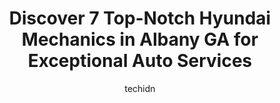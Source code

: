---
layout: ampstory
image: https://images.unsplash.com/photo-1503376780353-7e6692767b70?ixlib=rb-4.0.3&ixid=MnwxMjA3fDB8MHxwaG90by1wYWdlfHx8fGVufDB8fHx8&auto=format&fit=crop&w=640&h=853&q=80
author: techidn
featured: false
description: Discover the 7 best Hyundai Mechanic in Albany GA, USA and ensure your vehicle receives the highest quality of care. These trusted professionals are known for their skill, knowledge, and ded
title: Discover 7 Top-Notch Hyundai Mechanics in Albany GA for Exceptional Auto Services
cover:
   title: Discover 7 Top-Notch Hyundai Mechanics in Albany GA for Exceptional Auto Services
   subtitle: Rickpate
   background: https://images.unsplash.com/photo-1503376780353-7e6692767b70?ixlib=rb-4.0.3&ixid=MnwxMjA3fDB8MHxwaG90by1wYWdlfHx8fGVufDB8fHx8&auto=format&fit=crop&w=640&h=853&q=80

pages: 
 - layout: thirds
   top: <h1>#1 Five Star Hyundai of Albany Service Dept</h1>
   bottom: "<p>Our Hyundai broke down right in the middle of a 600 mile trip. We had the car towed to Albany and Vanessa kindly listened to our story that we were stranded. She got the </p>"
   background: https://www.knot35.com/toplist/wp-content/uploads/2023/06/best-hyundai-mechanic-1-in-albany-ga-1685833892.jpeg
   backgroundblur: true
 - layout: thirds
   top: <h1>#2 Erickson Automotive LLC</h1>
   bottom: "<p>1019 W Oglethorpe Blvd, Albany, GA 31701, United States</p>"
   background: https://www.knot35.com/toplist/wp-content/uploads/2023/06/best-hyundai-mechanic-2-in-albany-ga-1685833893.jpeg
   cta:
      link: https://www.knot35.com/toplist/discover-7-top-notch-hyundai-mechanics-in-albany-ga-for-exceptional-auto-services/
      text: Discover 7 Top-Notch Hyundai Mechanics in Albany GA for Exceptional Auto Services
 - layout: thirds
   top: <h1>#3 Albany Auto Service</h1>
   bottom: "<p>1305 Oglethorpe Ave, Albany, GA 31707, United States</p>"
   background: https://www.knot35.com/toplist/wp-content/uploads/2023/06/best-hyundai-mechanic-3-in-albany-ga-1685833893.jpeg
   cta:
      link: https://www.knot35.com/toplist/discover-7-top-notch-hyundai-mechanics-in-albany-ga-for-exceptional-auto-services/
      text: Discover 7 Top-Notch Hyundai Mechanics in Albany GA for Exceptional Auto Services
 - layout: thirds
   top: <h1>#4 Ponder Auto Repair & Tires</h1>
   bottom: "<p>836 Pine Ave, Albany, GA 31701, United States</p>"
   background: https://images.unsplash.com/photo-1580610447943-1bfbef5efe07?ixlib=rb-4.0.3&ixid=MnwxMjA3fDB8MHxwaG90by1wYWdlfHx8fGVufDB8fHx8&auto=format&fit=crop&w=640&h=853&q=80
   cta:
      link: https://www.knot35.com/toplist/discover-7-top-notch-hyundai-mechanics-in-albany-ga-for-exceptional-auto-services/
      text: Discover 7 Top-Notch Hyundai Mechanics in Albany GA for Exceptional Auto Services
 - layout: thirds
   top: <h1>#5 Skips Automotive</h1>
   bottom: "<p>525 W Oglethorpe Blvd, Albany, GA 31701, United States</p>"
   background: https://images.unsplash.com/photo-1549241520-425e3dfc01cb?ixlib=rb-4.0.3&ixid=MnwxMjA3fDB8MHxwaG90by1wYWdlfHx8fGVufDB8fHx8&auto=format&fit=crop&w=640&h=853&q=80
   cta:
      link: https://www.knot35.com/toplist/discover-7-top-notch-hyundai-mechanics-in-albany-ga-for-exceptional-auto-services/
      text: Discover 7 Top-Notch Hyundai Mechanics in Albany GA for Exceptional Auto Services
 - layout: thirds
   top: <h1>#6 HP Automotive LLC</h1>
   bottom: "<p>122 Philema Rd, Albany, GA 31701, United States</p>"
   background: https://images.unsplash.com/photo-1533998839656-76f5e4b2bccb?ixlib=rb-4.0.3&ixid=MnwxMjA3fDB8MHxwaG90by1wYWdlfHx8fGVufDB8fHx8&auto=format&fit=crop&w=640&h=853&q=80
   cta:
      link: https://www.knot35.com/toplist/discover-7-top-notch-hyundai-mechanics-in-albany-ga-for-exceptional-auto-services/
      text: Discover 7 Top-Notch Hyundai Mechanics in Albany GA for Exceptional Auto Services
 - layout: thirds
   top: <h1>#7 Richie Rich Auto</h1>
   bottom: "<p>928 W Highland Ave, Albany, GA 31707, United States</p>"
   background: https://images.unsplash.com/photo-1591393223703-56fe1347ac62?ixlib=rb-4.0.3&ixid=MnwxMjA3fDB8MHxwaG90by1wYWdlfHx8fGVufDB8fHx8&auto=format&fit=crop&w=640&h=853&q=80
   cta:
      link: https://www.knot35.com/toplist/discover-7-top-notch-hyundai-mechanics-in-albany-ga-for-exceptional-auto-services/
      text: Discover 7 Top-Notch Hyundai Mechanics in Albany GA for Exceptional Auto Services
 - layout: thirds
   middle: Continue reading...
   background: https://images.unsplash.com/photo-1567095761054-7a02e69e5c43?ixlib=rb-4.0.3&ixid=MnwxMjA3fDB8MHxwaG90by1wYWdlfHx8fGVufDB8fHx8&auto=format&fit=crop&w=640&h=853&q=80
   cta:
      link: https://www.knot35.com/toplist/discover-7-top-notch-hyundai-mechanics-in-albany-ga-for-exceptional-auto-services/
      text: Discover 7 Top-Notch Hyundai Mechanics in Albany GA for Exceptional Auto Services
      
---